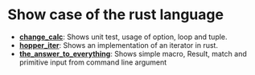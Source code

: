 # Show case of the rust language 

- **[change_calc](./change_calc/src/lib.rs)**: Shows unit test, usage of option, loop and tuple.
- **[hopper_iter](./hopper_iter/src/main.rs)**: Shows an implementation of an iterator in rust. 
- **[the_answer_to_everything](./the_answer_to_everything/src/main.rs)**: Shows simple macro, Result, match and primitive input from command line argument
